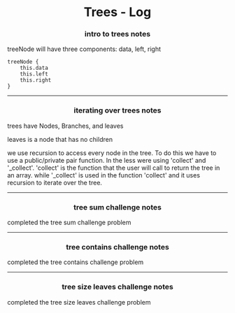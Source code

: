 <h1 align='center'>Trees - Log</h1>

<h3 align='center'>intro to trees notes</h3>

treeNode will have three components: data, left, right

```
treeNode {
    this.data
    this.left
    this.right
}
```

---

<h3 align='center'>iterating over trees notes</h3>

trees have Nodes, Branches, and leaves

leaves is a node that has no children

we use recursion to access every node in the tree. To do this we have to use a public/private pair function. In the less were using 'collect' and '_collect'. 'collect' is the function that the user will call to return the tree in an array. while '_collect' is used in the function 'collect' and it uses recursion to iterate over the tree.

---

<h3 align='center'>tree sum challenge notes</h3>

completed the tree sum challenge problem

---

<h3 align='center'>tree contains challenge notes</h3>

completed the tree contains challenge problem

---

<h3 align='center'>tree size leaves challenge notes</h3>

completed the tree size leaves challenge problem